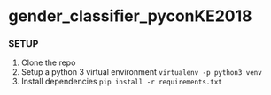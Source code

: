 # gender_classifier_pyconKE2018
### SETUP
1. Clone the repo
2. Setup a python 3 virtual environment
  ```virtualenv -p python3 venv```
3. Install dependencies
   ```pip install -r requirements.txt```
